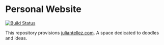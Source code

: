 # Personal Website

[![Build Status](https://cloud.drone.io/api/badges/juliantellez/personal-website/status.svg)](https://cloud.drone.io/juliantellez/personal-website)

This repository provisions [juliantellez.com](https://juliantellez.com). A space dedicated to doodles and ideas.

